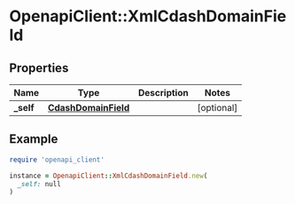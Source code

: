 # OpenapiClient::XmlCdashDomainField

## Properties

| Name | Type | Description | Notes |
| ---- | ---- | ----------- | ----- |
| **_self** | [**CdashDomainField**](CdashDomainField.md) |  | [optional] |

## Example

```ruby
require 'openapi_client'

instance = OpenapiClient::XmlCdashDomainField.new(
  _self: null
)
```

